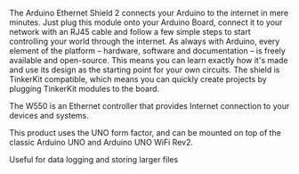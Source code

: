 <FeatureDescription>


The Arduino Ethernet Shield 2 connects your Arduino to the internet in mere minutes. Just plug this module onto your Arduino Board, connect it to your network with an RJ45 cable and follow a few simple steps to start controlling your world through the internet. As always with Arduino, every element of the platform – hardware, software and documentation – is freely available and open-source. This means you can learn exactly how it's made and use its design as the starting point for your own circuits. The shield is TinkerKit compatible, which means you can quickly create projects by plugging TinkerKit modules to the board.

</FeatureDescription>

<FeatureList>

<Feature title="W5500" image="communication">

The W550 is an Ethernet controller that provides Internet connection to your devices and systems.

<FeatureLink title="Datasheet" url="/resources/datasheets/W5500_datasheet.pdf" download blank/>
</Feature>

<Feature title="UNO Form Factor" image="uno-form-factor">

This product uses the UNO form factor, and can be mounted on top of the classic Arduino UNO and Arduino UNO WiFi Rev2.

</Feature>

<Feature title="Micro SD Card slot" image="file-icon">

Useful for data logging and storing larger files

</Feature>

</FeatureList>